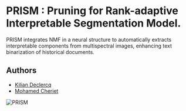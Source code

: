 
# PRISM : Pruning for Rank-adaptive Interpretable Segmentation Model.

PRISM integrates NMF in a neural structure to automatically extracts interpretable components from multispectral images, enhancing text binarization of historical documents.

## Authors

- [Kilian Declercq](https://www.github.com/Kilian-Declercq)
- [Mohamed Cheriet](https://profs.etsmtl.ca/mcheriet/)



![PRISM](https://github.com/user-attachments/assets/393a160a-99d4-4c3f-a9ce-a33b21e25924)

